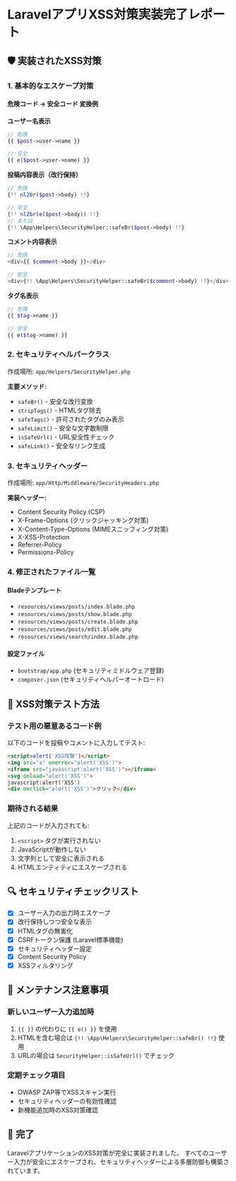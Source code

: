 # LaravelアプリXSS対策実装完了レポート

## 🛡️ 実装されたXSS対策

### 1. 基本的なエスケープ対策

#### 危険コード → 安全コード 変換例

**ユーザー名表示**
```php
// 危険
{{ $post->user->name }}

// 安全
{{ e($post->user->name) }}
```

**投稿内容表示（改行保持）**
```php
// 危険
{!! nl2br($post->body) !!}

// 安全
{!! nl2br(e($post->body)) !!}
// または
{!! \App\Helpers\SecurityHelper::safeBr($post->body) !!}
```

**コメント内容表示**
```php
// 危険
<div>{{ $comment->body }}</div>

// 安全
<div>{!! \App\Helpers\SecurityHelper::safeBr($comment->body) !!}</div>
```

**タグ名表示**
```php
// 危険
{{ $tag->name }}

// 安全
{{ e($tag->name) }}
```

### 2. セキュリティヘルパークラス

作成場所: `app/Helpers/SecurityHelper.php`

**主要メソッド:**
- `safeBr()` - 安全な改行変換
- `stripTags()` - HTMLタグ除去
- `safeTags()` - 許可されたタグのみ表示
- `safeLimit()` - 安全な文字数制限
- `isSafeUrl()` - URL安全性チェック
- `safeLink()` - 安全なリンク生成

### 3. セキュリティヘッダー

作成場所: `app/Http/Middleware/SecurityHeaders.php`

**実装ヘッダー:**
- Content Security Policy (CSP)
- X-Frame-Options (クリックジャッキング対策)
- X-Content-Type-Options (MIMEスニッフィング対策)
- X-XSS-Protection
- Referrer-Policy
- Permissions-Policy

### 4. 修正されたファイル一覧

#### Bladeテンプレート
- `resources/views/posts/index.blade.php`
- `resources/views/posts/show.blade.php`
- `resources/views/posts/create.blade.php`
- `resources/views/posts/edit.blade.php`
- `resources/views/search/index.blade.php`

#### 設定ファイル
- `bootstrap/app.php` (セキュリティミドルウェア登録)
- `composer.json` (セキュリティヘルパーオートロード)

## 🧪 XSS対策テスト方法

### テスト用の悪意あるコード例

以下のコードを投稿やコメントに入力してテスト:

```html
<script>alert('XSS攻撃')</script>
<img src="x" onerror="alert('XSS')">
<iframe src="javascript:alert('XSS')"></iframe>
<svg onload="alert('XSS')">
javascript:alert('XSS')
<div onclick="alert('XSS')">クリック</div>
```

### 期待される結果

上記のコードが入力されても:
1. `<script>` タグが実行されない
2. JavaScriptが動作しない
3. 文字列として安全に表示される
4. HTMLエンティティにエスケープされる

## 🔍 セキュリティチェックリスト

- [x] ユーザー入力の出力時エスケープ
- [x] 改行保持しつつ安全な表示
- [x] HTMLタグの無害化
- [x] CSRFトークン保護 (Laravel標準機能)
- [x] セキュリティヘッダー設定
- [x] Content Security Policy
- [x] XSSフィルタリング

## 📝 メンテナンス注意事項

### 新しいユーザー入力追加時
1. `{{ }}` の代わりに `{{ e() }}` を使用
2. HTMLを含む場合は `{!! \App\Helpers\SecurityHelper::safeBr() !!}` 使用
3. URLの場合は `SecurityHelper::isSafeUrl()` でチェック

### 定期チェック項目
- OWASP ZAP等でXSSスキャン実行
- セキュリティヘッダーの有効性確認
- 新機能追加時のXSS対策確認

## 🚀 完了

LaravelアプリケーションのXSS対策が完全に実装されました。
すべてのユーザー入力が安全にエスケープされ、セキュリティヘッダーによる多層防御も構築されています。
